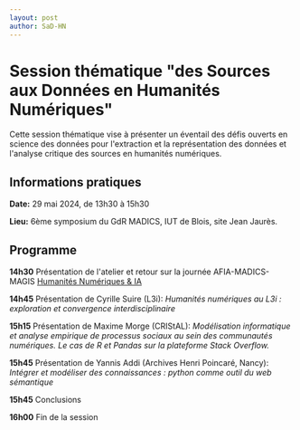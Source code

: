 ```yaml
---
layout: post
author: SaD-HN
---
```


# Session thématique "des Sources aux Données en Humanités Numériques"

Cette session thématique vise à présenter un éventail des défis ouverts en science des données pour l'extraction et la représentation des données et l'analyse critique des sources en humanités numériques. 

## Informations pratiques

**Date:** 29 mai 2024, de 13h30 à 15h30

**Lieu:** 6ème symposium du GdR MADICS, IUT de Blois, site Jean Jaurès.

## Programme

**14h30**	Présentation de l'atelier et retour sur la journée AFIA-MADICS-MAGIS [Humanités Numériques & IA](https://sadhn-madics.github.io/journée-intelligence-artificielle-et-humanités-numériques)

**14h45**	Présentation de Cyrille Suire (L3i): *Humanités numériques au L3i : exploration et convergence interdisciplinaire*

**15h15**	Présentation de Maxime Morge (CRIStAL): *Modélisation informatique et analyse empirique de processus sociaux au sein des communautés numériques. Le cas de R et Pandas sur la plateforme Stack Overflow.*

**15h45**	Présentation de Yannis Addi (Archives Henri Poincaré, Nancy): *Intégrer et modéliser des connaissances : python comme outil du web sémantique*

**15h45**	Conclusions

**16h00**	Fin de la session



